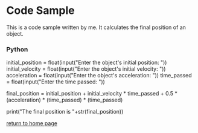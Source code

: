 # Code Sample

This is a code sample written by me. It calculates the final position of an object.

### Python
initial_position = float(input("Enter the object's initial position: "))
initial_velocity = float(input("Enter the object's initial velocity: "))
acceleration = float(input("Enter the object's acceleration: "))
time_passed = float(input("Enter the time passed: "))

final_position = initial_position + initial_velocity * time_passed + 0.5 * (acceleration) * (time_passed) * (time_passed)

print("The final position is "+str(final_position))

[return to home page](./README.md)
